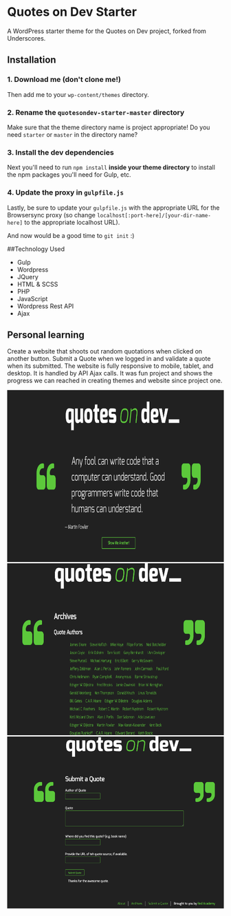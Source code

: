 # Quotes on Dev Starter

A WordPress starter theme for the Quotes on Dev project, forked from Underscores.

## Installation

### 1. Download me (don't clone me!)

Then add me to your `wp-content/themes` directory.

### 2. Rename the `quotesondev-starter-master` directory

Make sure that the theme directory name is project appropriate! Do you need `starter` or `master` in the directory name?

### 3. Install the dev dependencies

Next you'll need to run `npm install` **inside your theme directory** to install the npm packages you'll need for Gulp, etc.

### 4. Update the proxy in `gulpfile.js`

Lastly, be sure to update your `gulpfile.js` with the appropriate URL for the Browsersync proxy (so change `localhost[:port-here]/[your-dir-name-here]` to the appropriate localhost URL).

And now would be a good time to `git init` :)

##Technology Used

* Gulp
* Wordpress
* JQuery
* HTML & SCSS
* PHP
* JavaScript
* Wordpress Rest API
* Ajax

## Personal learning

Create a website that shoots out random quotations when clicked on another button. Submit a Quote when we logged in and validate a quote when its submitted. The website is fully responsive to mobile, tablet, and desktop. It is handled by API Ajax calls. It was fun project and shows the progress we can reached in creating themes and website since project one. 


<img src= "images/front-page.jpg" width="600" height ="400">
<img src= "images/archive.jpg" width="600" height ="400">
<img src= "images/submit.jpg" width="600" height ="400">

